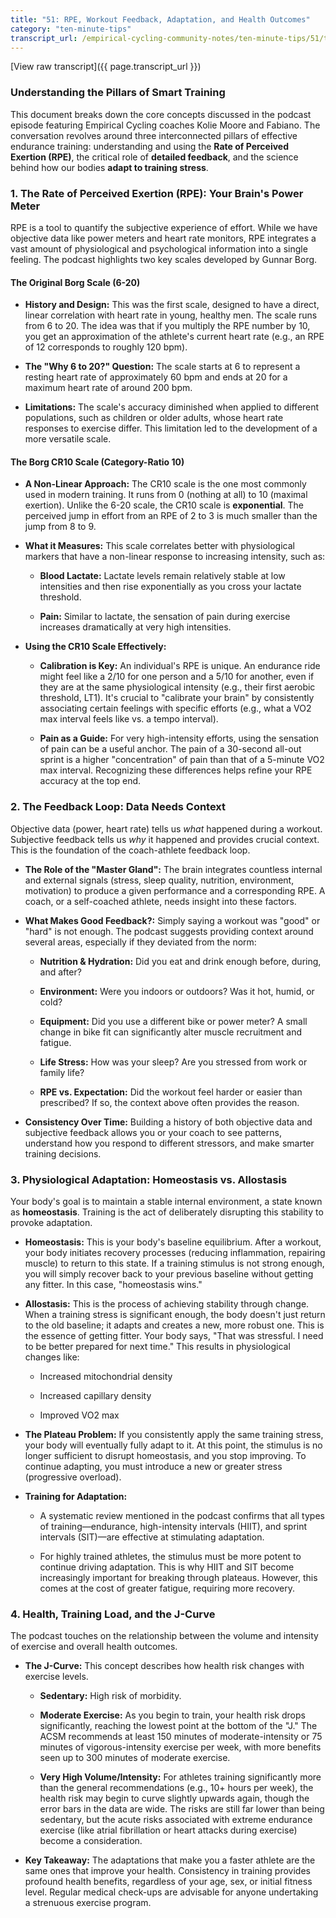 ```yaml
---
title: "51: RPE, Workout Feedback, Adaptation, and Health Outcomes"
category: "ten-minute-tips"
transcript_url: /empirical-cycling-community-notes/ten-minute-tips/51/tmt51 RPE feedback adaptation and health (transcribed on 07-Aug-2025 10-56-52).txt
---
```


[View raw transcript]({{ page.transcript_url }})


### Understanding the Pillars of Smart Training

This document breaks down the core concepts discussed in the podcast episode featuring Empirical Cycling coaches Kolie Moore and Fabiano. The conversation revolves around three interconnected pillars of effective endurance training: understanding and using the **Rate of Perceived Exertion (RPE)**, the critical role of **detailed feedback**, and the science behind how our bodies **adapt to training stress**.

### 1. The Rate of Perceived Exertion (RPE): Your Brain's Power Meter

RPE is a tool to quantify the subjective experience of effort. While we have objective data like power meters and heart rate monitors, RPE integrates a vast amount of physiological and psychological information into a single feeling. The podcast highlights two key scales developed by Gunnar Borg.

#### The Original Borg Scale (6-20)

-   **History and Design:** This was the first scale, designed to have a direct, linear correlation with heart rate in young, healthy men. The scale runs from 6 to 20. The idea was that if you multiply the RPE number by 10, you get an approximation of the athlete's current heart rate (e.g., an RPE of 12 corresponds to roughly 120 bpm).
    
-   **The "Why 6 to 20?" Question:** The scale starts at 6 to represent a resting heart rate of approximately 60 bpm and ends at 20 for a maximum heart rate of around 200 bpm.
    
-   **Limitations:** The scale's accuracy diminished when applied to different populations, such as children or older adults, whose heart rate responses to exercise differ. This limitation led to the development of a more versatile scale.
    

#### The Borg CR10 Scale (Category-Ratio 10)

-   **A Non-Linear Approach:** The CR10 scale is the one most commonly used in modern training. It runs from 0 (nothing at all) to 10 (maximal exertion). Unlike the 6-20 scale, the CR10 scale is **exponential**. The perceived jump in effort from an RPE of 2 to 3 is much smaller than the jump from 8 to 9.
    
-   **What it Measures:** This scale correlates better with physiological markers that have a non-linear response to increasing intensity, such as:
    
    -   **Blood Lactate:** Lactate levels remain relatively stable at low intensities and then rise exponentially as you cross your lactate threshold.
        
    -   **Pain:** Similar to lactate, the sensation of pain during exercise increases dramatically at very high intensities.
        
-   **Using the CR10 Scale Effectively:**
    
    -   **Calibration is Key:** An individual's RPE is unique. An endurance ride might feel like a 2/10 for one person and a 5/10 for another, even if they are at the same physiological intensity (e.g., their first aerobic threshold, LT1). It's crucial to "calibrate your brain" by consistently associating certain feelings with specific efforts (e.g., what a VO2 max interval feels like vs. a tempo interval).
        
    -   **Pain as a Guide:** For very high-intensity efforts, using the sensation of pain can be a useful anchor. The pain of a 30-second all-out sprint is a higher "concentration" of pain than that of a 5-minute VO2 max interval. Recognizing these differences helps refine your RPE accuracy at the top end.
        

### 2. The Feedback Loop: Data Needs Context

Objective data (power, heart rate) tells us _what_ happened during a workout. Subjective feedback tells us _why_ it happened and provides crucial context. This is the foundation of the coach-athlete feedback loop.

-   **The Role of the "Master Gland":** The brain integrates countless internal and external signals (stress, sleep quality, nutrition, environment, motivation) to produce a given performance and a corresponding RPE. A coach, or a self-coached athlete, needs insight into these factors.
    
-   **What Makes Good Feedback?:** Simply saying a workout was "good" or "hard" is not enough. The podcast suggests providing context around several areas, especially if they deviated from the norm:
    
    -   **Nutrition & Hydration:** Did you eat and drink enough before, during, and after?
        
    -   **Environment:** Were you indoors or outdoors? Was it hot, humid, or cold?
        
    -   **Equipment:** Did you use a different bike or power meter? A small change in bike fit can significantly alter muscle recruitment and fatigue.
        
    -   **Life Stress:** How was your sleep? Are you stressed from work or family life?
        
    -   **RPE vs. Expectation:** Did the workout feel harder or easier than prescribed? If so, the context above often provides the reason.
        
-   **Consistency Over Time:** Building a history of both objective data and subjective feedback allows you or your coach to see patterns, understand how you respond to different stressors, and make smarter training decisions.
    

### 3. Physiological Adaptation: Homeostasis vs. Allostasis

Your body's goal is to maintain a stable internal environment, a state known as **homeostasis**. Training is the act of deliberately disrupting this stability to provoke adaptation.

-   **Homeostasis:** This is your body's baseline equilibrium. After a workout, your body initiates recovery processes (reducing inflammation, repairing muscle) to return to this state. If a training stimulus is not strong enough, you will simply recover back to your previous baseline without getting any fitter. In this case, "homeostasis wins."
    
-   **Allostasis:** This is the process of achieving stability through change. When a training stress is significant enough, the body doesn't just return to the old baseline; it adapts and creates a new, more robust one. This is the essence of getting fitter. Your body says, "That was stressful. I need to be better prepared for next time." This results in physiological changes like:
    
    -   Increased mitochondrial density
        
    -   Increased capillary density
        
    -   Improved VO2 max
        
-   **The Plateau Problem:** If you consistently apply the same training stress, your body will eventually fully adapt to it. At this point, the stimulus is no longer sufficient to disrupt homeostasis, and you stop improving. To continue adapting, you must introduce a new or greater stress (progressive overload).
    
-   **Training for Adaptation:**
    
    -   A systematic review mentioned in the podcast confirms that all types of training—endurance, high-intensity intervals (HIIT), and sprint intervals (SIT)—are effective at stimulating adaptation.
        
    -   For highly trained athletes, the stimulus must be more potent to continue driving adaptation. This is why HIIT and SIT become increasingly important for breaking through plateaus. However, this comes at the cost of greater fatigue, requiring more recovery.
        

### 4. Health, Training Load, and the J-Curve

The podcast touches on the relationship between the volume and intensity of exercise and overall health outcomes.

-   **The J-Curve:** This concept describes how health risk changes with exercise levels.
    
    -   **Sedentary:** High risk of morbidity.
        
    -   **Moderate Exercise:** As you begin to train, your health risk drops significantly, reaching the lowest point at the bottom of the "J." The ACSM recommends at least 150 minutes of moderate-intensity or 75 minutes of vigorous-intensity exercise per week, with more benefits seen up to 300 minutes of moderate exercise.
        
    -   **Very High Volume/Intensity:** For athletes training significantly more than the general recommendations (e.g., 10+ hours per week), the health risk may begin to curve slightly upwards again, though the error bars in the data are wide. The risks are still far lower than being sedentary, but the acute risks associated with extreme endurance exercise (like atrial fibrillation or heart attacks during exercise) become a consideration.
        
-   **Key Takeaway:** The adaptations that make you a faster athlete are the same ones that improve your health. Consistency in training provides profound health benefits, regardless of your age, sex, or initial fitness level. Regular medical check-ups are advisable for anyone undertaking a strenuous exercise program.